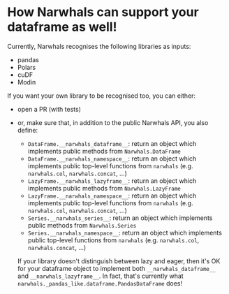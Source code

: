 # How Narwhals can support your dataframe as well!

Currently, Narwhals recognises the following libraries as inputs:

- pandas
- Polars
- cuDF
- Modin

If you want your own library to be recognised too, you can either:

- open a PR (with tests)
- or, make sure that, in addition to the public Narwhals API, you also define:

  - `DataFrame.__narwhals_dataframe__`: return an object which implements public methods
    from `Narwhals.DataFrame`
  - `DataFrame.__narwhals_namespace__`: return an object which implements public top-level
    functions from `narwhals` (e.g. `narwhals.col`, `narwhals.concat`, ...)
  - `LazyFrame.__narwhals_lazyframe__`: return an object which implements public methods
    from `Narwhals.LazyFrame`
  - `LazyFrame.__narwhals_namespace__`: return an object which implements public top-level
    functions from `narwhals` (e.g. `narwhals.col`, `narwhals.concat`, ...)
  - `Series.__narwhals_series__`: return an object which implements public methods
    from `Narwhals.Series`
  - `Series.__narwhals_namespace__`: return an object which implements public top-level
    functions from `narwhals` (e.g. `narwhals.col`, `narwhals.concat`, ...)

  If your library doesn't distinguish between lazy and eager, then it's OK for your dataframe
  object to implement both `__narwhals_dataframe__` and `__narwhals_lazyframe__`. In fact,
  that's currently what `narwhals._pandas_like.dataframe.PandasDataFrame` does!
